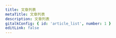 ```yaml
---
title: 文章列表
metaTitle: 文章列表
description: 文章列表
gitalkConfig: { id: 'article_list', number: 1 }
editLink: false
---
```


<ArticleList></ArticleList>
